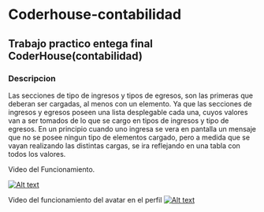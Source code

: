 # Coderhouse-contabilidad
## Trabajo practico entega final CoderHouse(contabilidad)
### Descripcion
Las secciones de tipo de ingresos y tipos de egresos, son las primeras que deberan ser cargadas, al menos con un elemento. Ya que las secciones de ingresos y egresos poseen una lista desplegable cada una, cuyos valores van a ser tomados de lo que se cargo en tipos de ingresos y tipo de egresos.
En un principio cuando uno ingresa se vera en pantalla un mensaje que no se posee ningun tipo de elementos cargado, pero a medida que se vayan realizando las distintas cargas, se ira reflejando en una tabla con todos los valores.


Video del Funcionamiento.

[![Alt text](https://img.youtube.com/vi/fwhE3ovCUqE/0.jpg)](https://www.youtube.com/watch?v=fwhE3ovCUqE)

Video del funcionamiento del avatar en el perfil
[![Alt text](https://img.youtube.com/vi/onfYxn8Nb3w/0.jpg)](https://www.youtube.com/watch?v=onfYxn8Nb3w)


